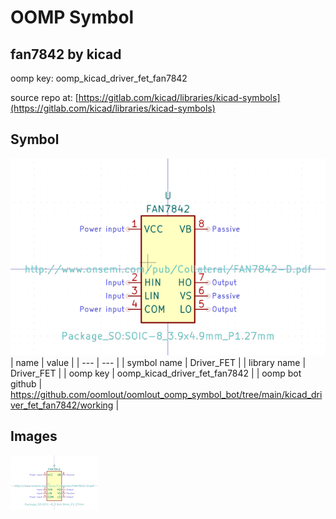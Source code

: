 # OOMP Symbol  
## fan7842  by kicad  
  
oomp key: oomp_kicad_driver_fet_fan7842  
  
source repo at: [https://gitlab.com/kicad/libraries/kicad-symbols](https://gitlab.com/kicad/libraries/kicad-symbols)  
## Symbol  
  
[![working.png](working_600.png)](working.png)  
| name | value | 
| --- | --- | 
| symbol name | Driver_FET | 
| library name | Driver_FET | 
| oomp key | oomp_kicad_driver_fet_fan7842 | 
| oomp bot github | https://github.com/oomlout/oomlout_oomp_symbol_bot/tree/main/kicad_driver_fet_fan7842/working | 
## Images  
  
[![working.png](working_140.png)](working.png)  
